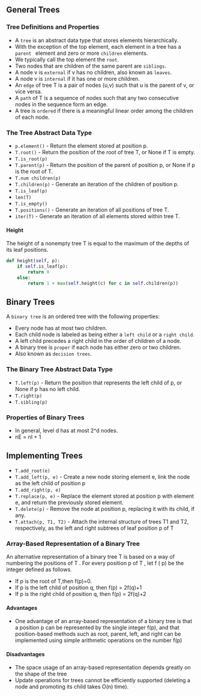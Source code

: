 ## General Trees
### Tree Definitions and Properties
* A `tree` is an abstract data type that stores elements hierarchically.
* With the exception of the top element, each element in a tree has a `parent `
element and zero or more `children` elements.
* We typically call the top element the `root`.
* Two nodes that are children of the same parent are `siblings`.
* A node v is `external` if v has no children, also known as `leaves`.
* A node v is `internal` if it has one or more children. 
* An `edge` of tree T is a pair of nodes (u,v) such that u is the parent of v, or vice versa.
* A `path` of T is a sequence of nodes such that any two consecutive nodes in the sequence form an edge.
* A tree is `ordered` if there is a meaningful linear order among the children of each node.

### The Tree Abstract Data Type
* `p.element()` - Return the element stored at position p.
* `T.root()` - Return the position of the root of tree T, or None if T is empty.
* `T.is_root(p)`
* `T.parent(p)` - Return the position of the parent of position p, or None if p is the root of T.
* `T.num children(p)`
* `T.children(p)` - Generate an iteration of the children of position p.
* `T.is_leaf(p)`
* `len(T)`
* `T.is_empty()`
* `T.positions()` - Generate an iteration of all positions of tree T.
* `iter(T)` - Generate an iteration of all elements stored within tree T.

#### Height
The height of a nonempty tree T is equal to the maximum of the depths of its leaf positions.
```python
def height(self, p):
    if self.is_leaf(p):
        return 0 
    else:
        return 1 + max(self.height(c) for c in self.children(p))
```

## Binary Trees
A `binary tree` is an ordered tree with the following properties:
* Every node has at most two children.
* Each child node is labeled as being either a `left child` or a `right child`.
* A left child precedes a right child in the order of children of a node.
* A binary tree is `proper` if each node has either zero or two children.
* Also known as `decision trees`.

### The Binary Tree Abstract Data Type
* `T.left(p)` - Return the position that represents the left child of p, or None if p has no left child.
* `T.right(p)`
* `T.sibling(p)`

### Properties of Binary Trees
* In general, level d has at most 2^d nodes.
* nE = nI + 1

## Implementing Trees
* `T.add_root(e)`
* `T.add_left(p, e)` - Create a new node storing element e, link the node as the left child of position p
* `T.add_right(p, e)`
* `T.replace(p, e)` - Replace the element stored at position p with element e, and return the previously stored element.
* `T.delete(p)` - Remove the node at position p, replacing it with its child, if any.
* `T.attach(p, T1, T2)` - Attach the internal structure of trees T1 and T2, respectively, as the left and right subtrees of leaf position p of T

### Array-Based Representation of a Binary Tree
An alternative representation of a binary tree T is based on a way of numbering the positions of T . 
For every position p of T , let f ( p) be the integer defined as follows.
* If p is the root of T,then f(p)=0.
* If p is the left child of position q, then f(p) = 2f(q)+1
* If p is the right child of position q, then f(p) = 2f(q)+2

#### Advantages
* One advantage of an array-based representation of a binary tree is that a position p can be represented by the single 
integer f(p), and that position-based methods such as root, parent, left, and right can be implemented using simple 
arithmetic operations on the number f(p)

#### Disadvantages
* The space usage of an array-based representation depends greatly on the shape of the tree
* Update operations for trees cannot be efficiently supported (deleting a node and promoting its child takes O(n) time).









